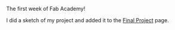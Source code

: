 The first week of Fab Academy! 

I did a sketch of my project and added it to the [Final Project](../final-project.md) page.